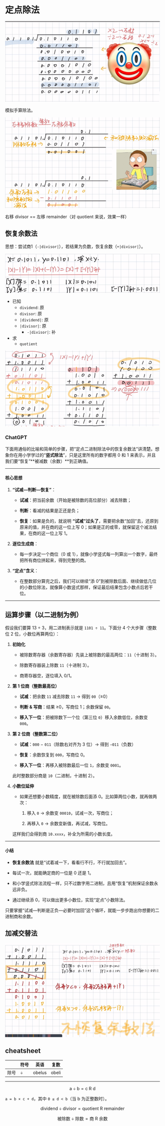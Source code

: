 
# 定点除法

![](assets/Pasted%20image%2020250607101328.png)

模拟手算除法。

![](assets/Pasted%20image%2020250607103306.png)

右移 divisor == 左移 remainder（对 quotient 来说，效果一样）

## 恢复余数法

思想：尝试商1（`-|divisor|`），若结果为负数，恢复余数（`+|divisor|`）。

![](assets/Pasted%20image%2020250607101623.png)

- 已知
	- `dividend`: 原
	- `divisor`: 原
	- `|dividend|`: 原
	- `|divisor|`: 原
		- `-|divisor|`: 补
- 求
	- `quotient`

![](assets/Pasted%20image%2020250607103926.png)

### ChatGPT

下面用通俗的比喻和简单的步骤，把“定点二进制除法中的恢复余数法”讲清楚。想象你在用小学学过的“**竖式除法**”，只是这里所有的数字都用 0 和 1 来表示，并且我们要“恢复”**被减数（余数）**到正确值。

---

#### 核心思想

1. **“试减—判断—恢复”**：
    
    - **试减**：把当前余数（开始是被除数的高位部分）减去除数；
        
    - **判断**：看减的结果是正还是负；
        
    - **恢复**：如果是负的，就说明 **“试减”过头了**，需要把余数“加回”去，还原到原来的值，并在商的这一位上写 0；如果是正的或零，就保留这个减法结果，在商的这一位上写 1。
        
2. **逐位生成商**：
    
    - 每一步决定一个商位（0 或 1），就像小学竖式每一列算出一个数字，最终把所有商位拼起来，得到完整的商。
        
3. **“定点”含义**：
    
    - 在整数部分算完之后，我们可以继续“添 0”到被除数后面、继续做低几位的小数位除法，就像算小数竖式那样，保证最后结果包含小数点后若干位。
        

---

## 运算步骤（以二进制为例）

假设我们要算 13 ÷ 3，用二进制表示就是 `1101 ÷ 11`。下面分 4 个大步骤（整数位 2 位，小数位再算两位）：

1. **初始化**
    
    - 被除数寄存器（余数寄存器）先装上被除数的最高两位：`11`（十进制 3）。
        
    - 除数寄存器装上除数 `11`（十进制 3）。
        
    - 商寄存器空，逐位填入 0/1。
        
2. **第 1 位商（整数最高位）**
    
    - **试减**：把余数 `11` 减去除数 `11` → 得到 `00`（≥0）
        
    - **判断 & 写商**：结果 ≥0，写商位 1；余数保留 `00`。
        
    - **移入下一位**：把被除数下一个位（第三位 `0`）移入余数低位，余数变 `000`。
        
3. **第 2 位商（整数第二位）**
    
    - **试减**：`000` − `011`（除数右对齐为 3 位）→ 得到 `−011`（负数）
        
    - **恢复**：余数恢复到 `000`，写商位 0。
        
    - **移入下一位**：再移入被除数最后一位 `1`，余数变 `0001`。
        
    
    此时整数部分商是 `10`（二进制，十进制 2）。
    
4. **小数位延伸**
    
    - 如果还想要小数精度，就在被除数后面添 0。比如算两位小数，就再做两次：
        
        1. 移入 `0` → 余数变 `00010`，试减一次，写商位；
            
        2. 再移入 `0` → 余数变新值，再试减，写商位。
            
    
    这样我们会得到商 `10.xxxx`，补全为所需的小数长度。
    

---

#### 小结

- **恢复余数法** 就是“试着减一下，看看行不行，不行就加回去”。
    
- 每试一次，就能确定商的一位是 0 还是 1。
    
- 和小学竖式除法流程一样，只不过数字用二进制，且用“恢复”机制保证余数永远非负。
    
- 通过继续添 0，可以做出更多小数位，实现“定点”小数除法。
    

只要掌握“试减—判断是正负—必要时加回”这个循环，就能一步步跑出你想要的二进制商和余数。

## 加减交替法

![](assets/Pasted%20image%2020250607105253.png)

## cheatsheet

|     | 符号  | 英语     | 复数    |
| --- | --- | ------ | ----- |
| 除号  | ÷   | obelus | obeli |

---

$$
\text{a}\div\text{b}=\text{c}\ \text{R}\ \text{d}
$$

`a = b × c + d`，其中 `0 ≤ d < b`（当 b 为正整数时）。

$$
\text{dividend}\div\text{divisor}=\text{quotient}\ \text{R}\ \text{remainder}
$$


$$
\text{被除数}\div\text{除数}=\text{商}\ \text{R}\ \text{余数}
$$

